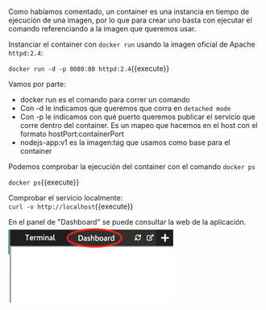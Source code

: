 Como habíamos comentado, un container es una instancia en tiempo de ejecución de una imagen, por lo que para crear uno basta con ejecutar el comando referenciando a la imagen que queremos usar.  

Instanciar el container con `docker run`  usando la imagen oficial de Apache `httpd:2.4`:  

`docker run -d -p 8080:80 httpd:2.4`{{execute}}

Vamos por parte:

* docker run es el comando para correr un comando
* Con -d le indicamos que queremos que corra en `detached mode`
* Con -p le indicamos con qué puerto queremos publicar el servicio que corre dentro del container. Es un mapeo que hacemos en el host con el formato hostPort:containerPort
* nodejs-app:v1 es la imagen:tag que usamos como base para el container

Podemos comprobar la ejecución del container con el comando `docker ps`  

`docker ps`{{execute}}

Comprobar el servicio localmente:  
`curl -v http://localhost`{{execute}}  

En el panel de "Dashboard" se puede consultar la web de la aplicación.  
![dashboard](./assets/dashboard.png)